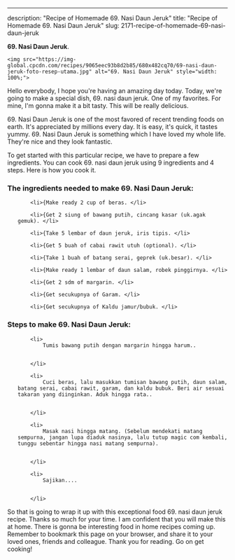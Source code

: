 ---
description: "Recipe of Homemade 69. Nasi Daun Jeruk"
title: "Recipe of Homemade 69. Nasi Daun Jeruk"
slug: 2171-recipe-of-homemade-69-nasi-daun-jeruk

<p>
	<strong>69. Nasi Daun Jeruk</strong>. 
	
</p>
<p>
	
	<img src="https://img-global.cpcdn.com/recipes/9065eec93b8d2b85/680x482cq70/69-nasi-daun-jeruk-foto-resep-utama.jpg" alt="69. Nasi Daun Jeruk" style="width: 100%;">
	
	
</p>
<p>
	Hello everybody, I hope you're having an amazing day today. Today, we're going to make a special dish, 69. nasi daun jeruk. One of my favorites. For mine, I'm gonna make it a bit tasty. This will be really delicious.
</p>
	
<p>
	
</p>
<p>
	69. Nasi Daun Jeruk is one of the most favored of recent trending foods on earth. It's appreciated by millions every day. It is easy, it's quick, it tastes yummy. 69. Nasi Daun Jeruk is something which I have loved my whole life. They're nice and they look fantastic.
</p>

<p>
To get started with this particular recipe, we have to prepare a few ingredients. You can cook 69. nasi daun jeruk using 9 ingredients and 4 steps. Here is how you cook it.
</p>

<h3>The ingredients needed to make 69. Nasi Daun Jeruk:</h3>

<ol>
	
		<li>{Make ready 2 cup of beras. </li>
	
		<li>{Get 2 siung of bawang putih, cincang kasar (uk.agak gemuk). </li>
	
		<li>{Take 5 lembar of daun jeruk, iris tipis. </li>
	
		<li>{Get 5 buah of cabai rawit utuh (optional). </li>
	
		<li>{Take 1 buah of batang serai, geprek (uk.besar). </li>
	
		<li>{Make ready 1 lembar of daun salam, robek pinggirnya. </li>
	
		<li>{Get 2 sdm of margarin. </li>
	
		<li>{Get secukupnya of Garam. </li>
	
		<li>{Get secukupnya of Kaldu jamur/bubuk. </li>
	
</ol>
<p>
	
</p>

<h3>Steps to make 69. Nasi Daun Jeruk:</h3>

<ol>
	
		<li>
			Tumis bawang putih dengan margarin hingga harum..
			
			
		</li>
	
		<li>
			Cuci beras, lalu masukkan tumisan bawang putih, daun salam, batang serai, cabai rawit, garam, dan kaldu bubuk. Beri air sesuai takaran yang diinginkan. Aduk hingga rata..
			
			
		</li>
	
		<li>
			Masak nasi hingga matang. (Sebelum mendekati matang sempurna, jangan lupa diaduk nasinya, lalu tutup magic com kembali, tunggu sebentar hingga nasi matang sempurna).
			
			
		</li>
	
		<li>
			Sajikan....
			
			
		</li>
	
</ol>

<p>
	
</p>

<p>
	So that is going to wrap it up with this exceptional food 69. nasi daun jeruk recipe. Thanks so much for your time. I am confident that you will make this at home. There is gonna be interesting food in home recipes coming up. Remember to bookmark this page on your browser, and share it to your loved ones, friends and colleague. Thank you for reading. Go on get cooking!
</p>
